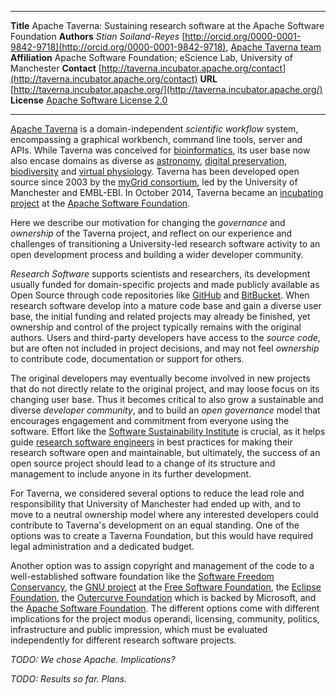 --------------   -------------------------------------------
**Title**        Apache Taverna: Sustaining research software at the Apache Software Foundation
**Authors**       _Stian Soiland-Reyes_ [http://orcid.org/0000-0001-9842-9718](http://orcid.org/0000-0001-9842-9718), [Apache Taverna team](http://taverna.incubator.apache.org/about/)
**Affiliation**  Apache Software Foundation; eScience Lab, University of Manchester
**Contact**      [http://taverna.incubator.apache.org/contact](http://taverna.incubator.apache.org/contact)
**URL**          [http://taverna.incubator.apache.org/](http://taverna.incubator.apache.org/)
**License**      [Apache Software License 2.0](https://www.apache.org/licenses/LICENSE-2.0)
--------------   -------------------------------------------

[Apache Taverna](http://taverna.incubator.apache.org/) is a
domain-independent *scientific workflow* system, encompassing a graphical
workbench, command line tools, server and APIs. While Taverna
was conceived for
[bioinformatics](http://taverna.incubator.apache.org/introduction/taverna-in-use/bioinformatics),
its user base now also encase domains as
diverse as [astronomy](http://amiga.iaa.es/p/290-astrotaverna.htm),
[digital preservation](http://www.scape-project.eu/),
[biodiversity](http://www.biovel.eu/) and
[virtual physiology](http://www.vph-share.eu/).
Taverna has been developed open source since 2003 by the
[myGrid consortium](http://www.mygrid.org.uk/),
led by the University of Manchester
and EMBL-EBI. In October 2014, Taverna became
an [incubating project](http://incubator.apache.org/) at the
[Apache Software Foundation](http://www.apache.org/).

Here we describe our motivation for changing the *governance* and *ownership* of
the Taverna project, and reflect on our experience
and challenges of transitioning a University-led research software
activity to an open development process and
building a wider developer community.

*Research Software* supports scientists
and researchers, its development usually funded for domain-specific projects
and made publicly available as Open Source through
code repositories like
[GitHub](https://github.com/) and [BitBucket](https://bitbucket.org/).
When research software develop into a mature code base
and gain a diverse user base, the initial funding and related projects may
already be finished, yet ownership and control of the project typically
remains with the original authors. Users and third-party developers have access
to the *source code*, but are often not included in project decisions,
and may not feel _ownership_ to contribute code, documentation or
support for others.

The original developers may eventually become involved in new projects that do not
directly relate to the original project, and may loose focus on its changing user
base. Thus it becomes critical to also grow a sustainable and diverse
*developer community*, and to build an *open governance* model that encourages
engagement and commitment from everyone using the software. Effort like the
[Software Sustainability Institute](http://software.ac.uk/) is
crucial, as it helps guide [research software engineers](http://www.rse.ac.uk/)
in best practices for making their research software open and maintainable, but
ultimately, the success of an open source project should lead to a change of its
structure and management to include anyone in its further development.

For Taverna, we considered several options to reduce the lead role and
responsibility that University of Manchester had ended up with, and
to move to a neutral ownership model where
any interested developers could contribute to Taverna's development
on an equal standing. One of the options was to create a Taverna Foundation,
but this would have required legal administration and a dedicated budget.

Another option was to assign copyright and management of the code to a
well-established software foundation
like the
[Software Freedom Conservancy](https://sfconservancy.org/),
the [GNU project](http://www.gnu.org/help/evaluation.html)
at the [Free Software Foundation](http://www.fsf.org/), the
[Eclipse Foundation](http://wiki.eclipse.org/Development_Resources/HOWTO/Starting_A_New_Project),
the [Outercurve Foundation](http://www.outercurve.org/) which is backed by Microsoft,
and the [Apache Software Foundation](http://apache.org/).
The different options come with different implications for the
project modus operandi, licensing, community, politics,
infrastructure and public impression, which must be evaluated
independently for different research software projects.

_TODO: We chose Apache. Implications?_

_TODO: Results so far. Plans._
